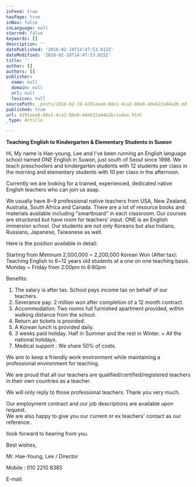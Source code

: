 ```yaml
---
inFeed: true
hasPage: true
inNav: false
inLanguage: null
starred: false
keywords: []
description: ''
datePublished: '2016-02-19T14:47:53.612Z'
dateModified: '2016-02-19T14:47:53.025Z'
title: ''
author: []
authors: []
publisher:
  name: null
  domain: null
  url: null
  favicon: null
sourcePath: _posts/2016-02-19-4291aea0-68e1-4ca2-88e0-4de622a04a2b.md
published: true
url: 4291aea0-68e1-4ca2-88e0-4de622a04a2b/index.html
_type: Article

---
```

**Teaching English to Kindergarten & Elementary Students in Suwon**

Hi, My name is Hae-young, Lee and I've been running an English language school named ONE English in Suwon, just south of Seoul since 1998\. We teach preschoolers and kindergarten students with 12 students per class in the morning and elementary students with 10 per class in the afternoon.

Currently we are looking for a trained, experienced, dedicated native English teachers who can join us asap.

We usually have 8~9 professional native teachers from USA, New Zealand, Australia, South Africa and Canada. There are a lot of resource books and materials available including "smartboard" in each classroom. Our courses are structured but have room for teachers' input. ONE is an English immersion school. Our students are not only Koreans but also Indians, Russians, Japanese, Taiwanese as well.

Here is the position available in detail:

Starting from Miminum 2,000,000 ~ 2,200,000 Korean Won (After tax):  
Teaching English to 6~12 years old students at a one on one teaching basis.  
Monday ~ Friday from 2:00pm to 6:60pm

Benefits:

1) The salary is after tax. School pays income tax on behalf of our teachers.  
2) Severance pay: 2 million won after completion of a 12 month contract.  
3) Accommodation: Two rooms full furnished apartment provided, within walking distance from the school.  
4) Return air tickets is provided.  
5) A Korean lunch is provided daily.  
6) 3 weeks paid holiday. Half in Summer and the rest in Winter. + All the national holidays.  
7) Medical support : We share 50% of costs.

We aim to keep a friendly work environment while maintaining a professional environment for teaching.

We are proud that all our teachers are qualified/certified/registered teachers in their own countries as a teacher.

We will only reply to those professional teachers. Thank you very much.

Our employment contract and our job descriptions are available upon request.  
We are also happy to give you our current or ex teachers' contact as our reference.

Ilook forward to hearing from you.

Best wishes,

Mr. Hae-Young, Lee / Director

Mobile : 010 2210 8385

E-mail: